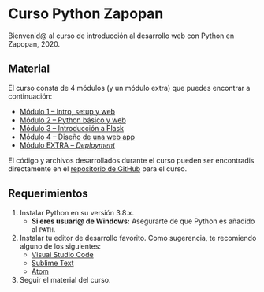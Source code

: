 # Curso Python Zapopan

Bienvenid@ al curso de introducción al desarrollo web con Python en Zapopan, 2020.

## Material

El curso consta de 4 módulos (y un módulo extra) que puedes encontrar a continuación:

- [Módulo 1 – Intro, setup y web](https://docs.google.com/presentation/d/e/2PACX-1vQp9pUDltmomU8lbcCgt7DsacZbQTMhGI5yZ1P1gngqocMhEUk0QoMXfsmypgLP6pftH41HWLBsHMsv/pub?start=false&loop=false&delayms=3000)
- [Módulo 2 – Python básico y web](https://docs.google.com/presentation/d/e/2PACX-1vSeti2usStNiSFUqaxidJ5bwq2Yypz6BVxLbtkDRRV3IX595p174CVoReErjM0TJCPSnPF8UTQG4cjm/pub?start=false&loop=false&delayms=3000)
- [Módulo 3 – Introducción a Flask](https://docs.google.com/presentation/d/e/2PACX-1vT9l9vWr_1622Tt6X3707G_CrtblbcS1PsH8Po61WljfnRAtr3efhOyHm5SbbPf5RtsfQjy8M9EXxDx/pub?start=false&loop=false&delayms=3000)
- [Módulo 4 – Diseño de una web app](https://docs.google.com/presentation/d/e/2PACX-1vToYcrnkIDXbVsztdMhsujXXZRnUNHahsg0jWTy4SxLMIPm-pQrWMWes7QYnpopJcZE2GuvlmDvUEpx/pub?start=false&loop=false&delayms=3000)
- [Módulo EXTRA – _Deployment_](https://docs.google.com/presentation/d/e/2PACX-1vR70Xn9nHTr1fJvewNPSBuglLvxRBrnC4iCtAThiFkpkpvgx69qK6Q6yvxgwNB96mxEUBJpQGErvMZN/pub?start=false&loop=false&delayms=3000)

El código y archivos desarrollados durante el curso pueden ser encontradis directamente en el [repositorio de GitHub](https://github.com/CodeandoMexico/curso-python-zapopan) para el curso.

## Requerimientos

1. Instalar Python en su versión 3.8.x.
   - **Si eres usuari@ de Windows:** Asegurarte de que Python es añadido al `PATH`.
2. Instalar tu editor de desarrollo favorito. Como sugerencia, te recomiendo alguno de los siguientes:
   - [Visual Studio Code](https://code.visualstudio.com/)
   - [Sublime Text](https://www.sublimetext.com/)
   - [Atom](https://atom.io/)
3. Seguir el material del curso.
